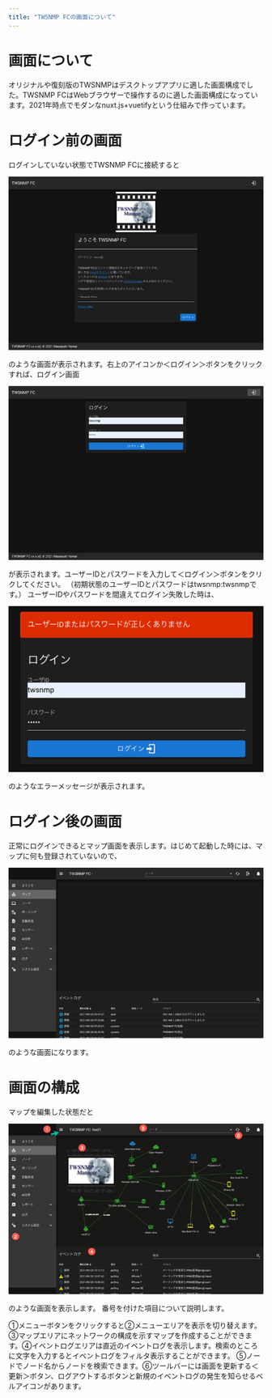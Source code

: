 ```yaml
---
title: "TWSNMP FCの画面について"
---
```


# 画面について
オリジナルや復刻版のTWSNMPはデスクトップアプリに適した画面構成でした。TWSNMP FCはWebブラウザーで操作するのに適した画面構成になっています。2021年時点でモダンなnuxt.js+vuetifyという仕組みで作っています。


# ログイン前の画面
ログインしていない状態でTWSNMP FCに接続すると

![](/images/books/twsnmpfc-manual/picture_pc_568b2042e1cf998a25ac4cd3b39ec0fe.png)

のような画面が表示されます。右上のアイコンか＜ログイン＞ボタンをクリックすれば、ログイン画面

![](/images/books/twsnmpfc-manual/picture_pc_c13ff9ae3f62f0354a5d61da17d1cfa4.png)

が表示されます。ユーザーIDとパスワードを入力して＜ログイン＞ボタンをクリクしてください。
（初期状態のユーザーIDとパスワードはtwsnmp:twsnmpです。）
ユーザーIDやパスワードを間違えてログイン失敗した時は、

![](/images/books/twsnmpfc-manual/picture_pc_9ee448fad5f0b4d5dbb56d2fc04d3eab.png)

のようなエラーメッセージが表示されます。

# ログイン後の画面

正常にログインできるとマップ画面を表示します。はじめて起動した時には、マップに何も登録されていないので、

![](/images/books/twsnmpfc-manual/picture_pc_7accd6c08f80b87e1cd58308a54a9876.png)

のような画面になります。

# 画面の構成
マップを編集した状態だと

![](/images/books/twsnmpfc-manual/picture_pc_d16755f13112a82a837777d2f9858db8.png)

のような画面を表示します。
番号を付けた項目について説明します。

①メニューボタンをクリックすると②メニューエリアを表示を切り替えます。③マップエリアにネットワークの構成を示すマップを作成することができます。④イベントログエリアは直近のイベントログを表示します。検索のところに文字を入力するとイベントログをフィルタ表示することができます。
⑤ノードでノード名からノードを検索できます。⑥ツールバーには画面を更新する＜更新＞ボタン、ログアウトするボタンと新規のイベントログの発生を知らせるベルアイコンがあります。



